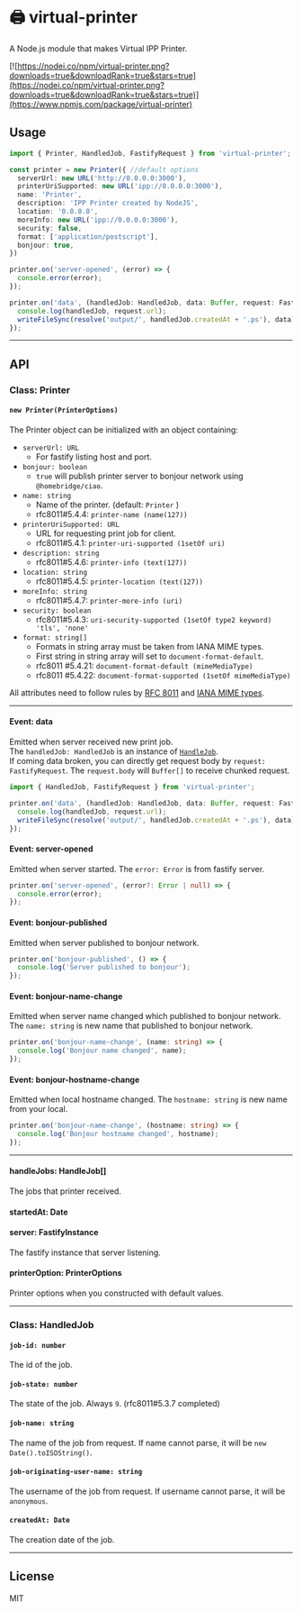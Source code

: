 # 🖨 virtual-printer
A Node.js module that makes Virtual IPP Printer.

[![https://nodei.co/npm/virtual-printer.png?downloads=true&downloadRank=true&stars=true](https://nodei.co/npm/virtual-printer.png?downloads=true&downloadRank=true&stars=true)](https://www.npmjs.com/package/virtual-printer)

## Usage

```typescript
import { Printer, HandledJob, FastifyRequest } from 'virtual-printer';

const printer = new Printer({ //default options
  serverUrl: new URL('http://0.0.0.0:3000'),
  printerUriSupported: new URL('ipp://0.0.0.0:3000'),
  name: 'Printer',
  description: 'IPP Printer created by NodeJS',
  location: '0.0.0.0',
  moreInfo: new URL('ipp://0.0.0.0:3000'),
  security: false,
  format: ['application/postscript'],
  bonjour: true,
})

printer.on('server-opened', (error) => {
  console.error(error);
});

printer.on('data', (handledJob: HandledJob, data: Buffer, request: FastifyRequest) => {
  console.log(handledJob, request.url);
  writeFileSync(resolve('output/', handledJob.createdAt + '.ps'), data);
});
```

---

## API

### Class: Printer

#### `new Printer(PrinterOptions)`

The Printer object can be initialized with an object containing:
- `serverUrl: URL`
  - For fastify listing host and port.
- `bonjour: boolean`
  - `true` will publish printer server to bonjour network using `@homebridge/ciao`.
- `name: string` 
  - Name of the printer. (default: `Printer` )
  - rfc8011#5.4.4: `printer-name (name(127))`
- `printerUriSupported: URL`
  - URL for requesting print job for client.
  - rfc8011#5.4.1: `printer-uri-supported (1setOf uri)`
- `description: string`
  - rfc8011#5.4.6: `printer-info (text(127))`
- `location: string`
  - rfc8011#5.4.5: `printer-location (text(127))`
- `moreInfo: string`
  - rfc8011#5.4.7: `printer-more-info (uri)`
- `security: boolean`
  - rfc8011#5.4.3: `uri-security-supported (1setOf type2 keyword) 'tls', 'none'`
- `format: string[]`
  - Formats in string array must be taken from IANA MIME types.
  - First string in string array will set to `document-format-default`. 
  - rfc8011 #5.4.21: `document-format-default (mimeMediaType)`
  - rfc8011 #5.4.22: `document-format-supported (1setOf mimeMediaType)`

All attributes need to follow rules by [RFC 8011](https://www.rfc-editor.org/rfc/rfc8011.html) and [IANA MIME types](https://www.iana.org/assignments/media-types/media-types.xhtml).

---

#### Event: data

Emitted when server received new print job.<br>
The `handledJob: HandledJob` is an instance of [`HandleJob`]().<br>
If coming data broken, you can directly get request body by `request: FastifyRequest`. The `request.body` will `Buffer[]` to receive chunked request.

```typescript
import { HandledJob, FastifyRequest } from 'virtual-printer';

printer.on('data', (handledJob: HandledJob, data: Buffer, request: FastifyRequest) => {
  console.log(handledJob, request.url);
  writeFileSync(resolve('output/', handledJob.createdAt + '.ps'), data);
});
```

#### Event: server-opened

Emitted when server started. The `error: Error` is from fastify server.

```typescript
printer.on('server-opened', (error?: Error | null) => {
  console.error(error);
});
```

#### Event: bonjour-published

Emitted when server published to bonjour network.

```typescript
printer.on('bonjour-published', () => {
  console.log('Server published to bonjour');
});
```

#### Event: bonjour-name-change

Emitted when server name changed which published to bonjour network. The `name: string` is new name that published to bonjour network.

```typescript
printer.on('bonjour-name-change', (name: string) => {
  console.log('Bonjour name changed', name);
});
```

#### Event: bonjour-hostname-change

Emitted when local hostname changed. The `hostname: string` is new name from your local.

```typescript
printer.on('bonjour-name-change', (hostname: string) => {
  console.log('Bonjour hostname changed', hostname);
});
```

---

#### handleJobs: HandleJob[]

The jobs that printer received.

#### startedAt: Date

#### server: FastifyInstance

The fastify instance that server listening.

#### printerOption: PrinterOptions

Printer options when you constructed with default values.

---

### Class: HandledJob

#### `job-id: number`

The id of the job.

#### `job-state: number`

The state of the job. Always `9`. (rfc8011#5.3.7 completed)<br>

#### `job-name: string`

The name of the job from request. If name cannot parse, it will be `new Date().toISOString()`.

#### `job-originating-user-name: string`

The username of the job from request. If username cannot parse, it will be `anonymous`.

#### `createdAt: Date`

The creation date of the job.

---

## License

MIT
